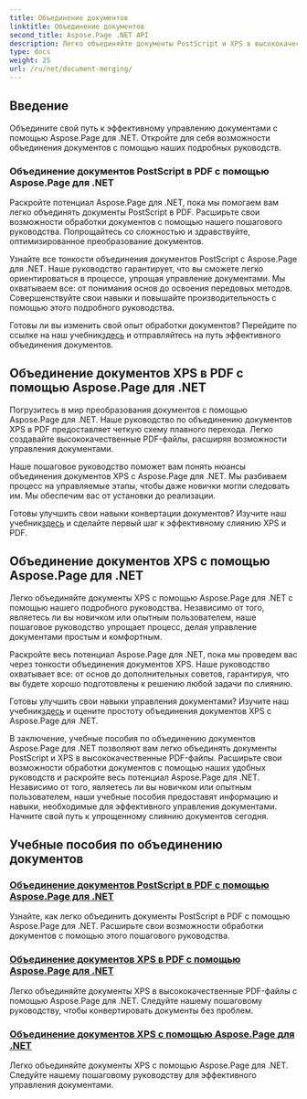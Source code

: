 ```yaml
---
title: Объединение документов
linktitle: Объединение документов
second_title: Aspose.Page .NET API
description: Легко объединяйте документы PostScript и XPS в высококачественные PDF-файлы с помощью Aspose.Page для .NET. Улучшите обработку документов с помощью наших пошаговых руководств.
type: docs
weight: 25
url: /ru/net/document-merging/
---
```

## Введение

Объедините свой путь к эффективному управлению документами с помощью Aspose.Page для .NET. Откройте для себя возможности объединения документов с помощью наших подробных руководств.

### Объединение документов PostScript в PDF с помощью Aspose.Page для .NET
Раскройте потенциал Aspose.Page для .NET, пока мы помогаем вам легко объединять документы PostScript в PDF. Расширьте свои возможности обработки документов с помощью нашего пошагового руководства. Попрощайтесь со сложностью и здравствуйте, оптимизированное преобразование документов.

Узнайте все тонкости объединения документов PostScript с Aspose.Page для .NET. Наше руководство гарантирует, что вы сможете легко ориентироваться в процессе, упрощая управление документами. Мы охватываем все: от понимания основ до освоения передовых методов. Совершенствуйте свои навыки и повышайте производительность с помощью этого подробного руководства.

 Готовы ли вы изменить свой опыт обработки документов? Перейдите по ссылке на наш учебник[здесь](./merge-postscript-documents-into-pdf/) и отправляйтесь на путь эффективного объединения документов.

## Объединение документов XPS в PDF с помощью Aspose.Page для .NET
Погрузитесь в мир преобразования документов с помощью Aspose.Page для .NET. Наше руководство по объединению документов XPS в PDF предоставляет четкую схему плавного перехода. Легко создавайте высококачественные PDF-файлы, расширяя возможности управления документами.

Наше пошаговое руководство поможет вам понять нюансы объединения документов XPS с Aspose.Page для .NET. Мы разбиваем процесс на управляемые этапы, чтобы даже новички могли следовать им. Мы обеспечим вас от установки до реализации.

 Готовы улучшить свои навыки конвертации документов? Изучите наш учебник[здесь](./merge-xps-documents-into-pdf/) и сделайте первый шаг к эффективному слиянию XPS и PDF.

## Объединение документов XPS с помощью Aspose.Page для .NET
Легко объединяйте документы XPS с помощью Aspose.Page для .NET с помощью нашего подробного руководства. Независимо от того, являетесь ли вы новичком или опытным пользователем, наше пошаговое руководство упрощает процесс, делая управление документами простым и комфортным.

Раскройте весь потенциал Aspose.Page для .NET, пока мы проведем вас через тонкости объединения документов XPS. Наше руководство охватывает все: от основ до дополнительных советов, гарантируя, что вы будете хорошо подготовлены к решению любой задачи по слиянию.

 Готовы улучшить свои навыки управления документами? Изучите наш учебник[здесь](./merge-xps-documents/) и оцените простоту объединения документов XPS с Aspose.Page для .NET.

В заключение, учебные пособия по объединению документов Aspose.Page для .NET позволяют вам легко объединять документы PostScript и XPS в высококачественные PDF-файлы. Расширьте свои возможности обработки документов с помощью наших удобных руководств и раскройте весь потенциал Aspose.Page для .NET. Независимо от того, являетесь ли вы новичком или опытным пользователем, наши учебные пособия предоставят информацию и навыки, необходимые для эффективного управления документами. Начните свой путь к упрощенному слиянию документов сегодня.
## Учебные пособия по объединению документов
### [Объединение документов PostScript в PDF с помощью Aspose.Page для .NET](./merge-postscript-documents-into-pdf/)
Узнайте, как легко объединить документы PostScript в PDF с помощью Aspose.Page для .NET. Расширьте свои возможности обработки документов с помощью этого пошагового руководства.
### [Объединение документов XPS в PDF с помощью Aspose.Page для .NET](./merge-xps-documents-into-pdf/)
Легко объединяйте документы XPS в высококачественные PDF-файлы с помощью Aspose.Page для .NET. Следуйте нашему пошаговому руководству, чтобы конвертировать документы без проблем.
### [Объединение документов XPS с помощью Aspose.Page для .NET](./merge-xps-documents/)
Легко объединяйте документы XPS с помощью Aspose.Page для .NET. Следуйте нашему пошаговому руководству для эффективного управления документами.